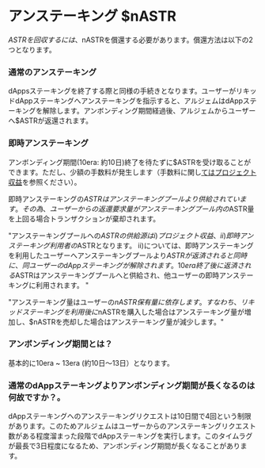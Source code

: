 # アンステーキング $nASTR

$ASTRを回収するには、$nASTRを償還する必要があります。償還方法は以下の2つとなります。

### 通常のアンステーキング

dAppsステーキングを終了する際と同様の手続きとなります。ユーザーがリキッドdAppステーキングへアンステーキングを指示すると、アルジェムはdAppステーキングを解除します。アンボンディング期間経過後、アルジェムからユーザーへ$ASTRが返還されます。

### 即時アンステーキング

アンボンディング期間(10era: 約10日)終了を待たずに$ASTRを受け取ることができます。ただし、少額の手数料が発生します（手数料に関し[てはプロジェクト収益](../purojekuto.md)を参照ください）。

即時アンステーキングの$ASTRはアンステーキングプールより供給されています。その為、ユーザーからの返還要求量がアンステーキングプール内の$ASTR量を上回る場合トランザクションが棄却されます。

"アンステーキングプールへの$ASTRの供給源はi)プロジェクト収益、ii)即時アンステーキング利用者の$ASTRとなります。 ii)については、即時アンステーキングを利用したユーザーへアンステーキングプールより$ASTRが返済されると同時に、同ユーザーのdAppステーキングが解除されます。10era終了後に返済される$ASTRはアンステーキングプールへと供給され、他ユーザーの即時アンステーキングに利用されます。 "

"アンステーキング量はユーザーの$nASTR保有量に依存します。 すなわち、リキッドステーキングを利用後に$nASTRを購入した場合はアンステーキング量が増加し、$nASTRを売却した場合はアンステーキング量が減少します。"

### アンボンディング期間とは？

基本的に10era \~ 13era (約10日～13日）となります。

### 通常のdAppステーキングよりアンボンディング期間が長くなるのは何故ですか？。

dAppステーキングへのアンステーキングリクエストは10日間で4回という制限があります。このためアルジェムはユーザーからのアンステーキングリクエスト数がある程度溜まった段階でdAppステーキングを実行します。このタイムラグが最長で3日程度になるため、アンボンディング期間が長くなることがあります。
